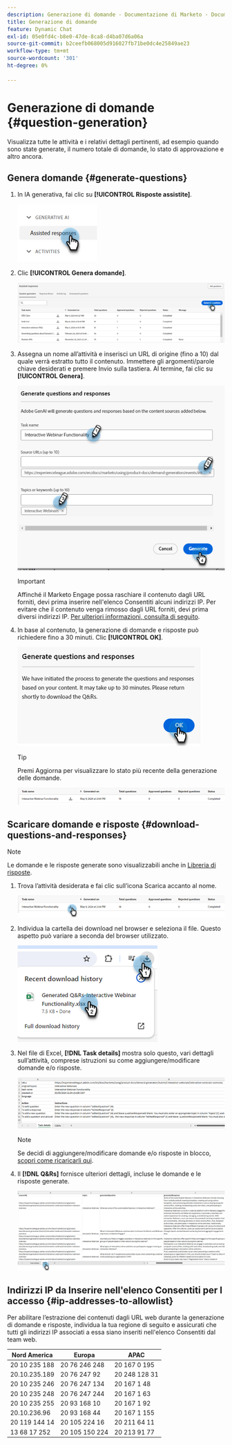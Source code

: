 ```yaml
---
description: Generazione di domande - Documentazione di Marketo - Documentazione del prodotto
title: Generazione di domande
feature: Dynamic Chat
exl-id: 05e0fd4c-b8e0-47de-8ca8-d4ba07d6a06a
source-git-commit: b2ceefb068005d916027fb71be0dc4e25849ae23
workflow-type: tm+mt
source-wordcount: '301'
ht-degree: 0%

---
```


# Generazione di domande {#question-generation}

Visualizza tutte le attività e i relativi dettagli pertinenti, ad esempio quando sono state generate, il numero totale di domande, lo stato di approvazione e altro ancora.

## Genera domande {#generate-questions}

1. In IA generativa, fai clic su **[!UICONTROL Risposte assistite]**.

   ![](assets/question-generation-1.png)

1. Clic **[!UICONTROL Genera domande]**.

   ![](assets/question-generation-2.png)

1. Assegna un nome all’attività e inserisci un URL di origine (fino a 10) dal quale verrà estratto tutto il contenuto. Immettere gli argomenti/parole chiave desiderati e premere Invio sulla tastiera. Al termine, fai clic su **[!UICONTROL Genera]**.

   ![](assets/question-generation-3.png)

   >[!IMPORTANT]
   >
   >Affinché il Marketo Engage possa raschiare il contenuto dagli URL forniti, devi prima inserire nell&#39;elenco Consentiti alcuni indirizzi IP. Per evitare che il contenuto venga rimosso dagli URL forniti, devi prima diversi indirizzi IP. [Per ulteriori informazioni, consulta di seguito](#ip-addresses-to-allowlist).

1. In base al contenuto, la generazione di domande e risposte può richiedere fino a 30 minuti. Clic **[!UICONTROL OK]**.

   ![](assets/question-generation-4.png)

   >[!TIP]
   >
   >Premi Aggiorna per visualizzare lo stato più recente della generazione delle domande.

   ![](assets/question-generation-5.png)

## Scaricare domande e risposte {#download-questions-and-responses}

>[!NOTE]
>
>Le domande e le risposte generate sono visualizzabili anche in [Libreria di risposte](/help/marketo/product-docs/demand-generation/dynamic-chat/generative-ai/response-library.md).

1. Trova l’attività desiderata e fai clic sull’icona Scarica accanto al nome.

   ![](assets/question-generation-6.png)

1. Individua la cartella dei download nel browser e seleziona il file. Questo aspetto può variare a seconda del browser utilizzato.

   ![](assets/question-generation-7.png)

1. Nel file di Excel, **[!DNL Task details]** mostra solo questo, vari dettagli sull’attività, comprese istruzioni su come aggiungere/modificare domande e/o risposte.

   ![](assets/question-generation-8.png)

   >[!NOTE]
   >
   >Se decidi di aggiungere/modificare domande e/o risposte in blocco, [scopri come ricaricarli qui](/help/marketo/product-docs/demand-generation/dynamic-chat/generative-ai/response-library.md).

1. Il **[!DNL Q&Rs]** fornisce ulteriori dettagli, incluse le domande e le risposte generate.

   ![](assets/question-generation-9.png)

## Indirizzi IP da Inserire nell&#39;elenco Consentiti per l accesso {#ip-addresses-to-allowlist}

Per abilitare l’estrazione dei contenuti dagli URL web durante la generazione di domande e risposte, individua la tua regione di seguito e assicurati che tutti gli indirizzi IP associati a essa siano inseriti nell&#39;elenco Consentiti dal team web.

<table width="450">
<thead>
  <tr>
    <th>Nord America</th>
    <th>Europa</th>
    <th>APAC</th>
  </tr>
</thead>
<tbody>
  <tr>
    <td>20 10 235 188</td>
    <td>20 76 246 248</td>
    <td>20 167 0 195</td>
  </tr>
  <tr>
    <td>20.10.235.189</td>
    <td>20 76 247 92</td>
    <td>20 248 128 31</td>
  </tr>
  <tr>
    <td>20 10 235 246</td>
    <td>20 76 247 134</td>
    <td>20 167 1 48</td>
  </tr>
  <tr>
    <td>20 10 235 248</td>
    <td>20 76 247 244</td>
    <td>20 167 1 63</td>
  </tr>
  <tr>
    <td>20 10 235 255</td>
    <td>20 93 168 10</td>
    <td>20 167 1 92</td>
  </tr>
  <tr>
    <td>20.10.236.96</td>
    <td>20 93 168 44</td>
    <td>20 167 1 155</td>
  </tr>
  <tr>
    <td>20 119 144 14</td>
    <td>20 105 224 16</td>
    <td>20 211 64 11</td>
  </tr>
  <tr>
    <td>13 68 17 252</td>
    <td>20 105 150 224</td>
    <td>20 213 91 77</td>
  </tr>
</tbody>
</table>
